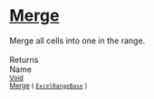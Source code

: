 # [Merge](./ExcelHelper-100663988.md)

Merge all cells into one in the range.
<br><br>
Returns<img width=542/>Name
<br>
<sub>[Void](https://docs.microsoft.com/en-us/dotnet/api/System.Void)</sub><img width=500/><sub>[Merge](./ExcelHelper-100663988.md) ( [`ExcelRangeBase`](./ExcelHelper-100663988.md) )</sub><br>


